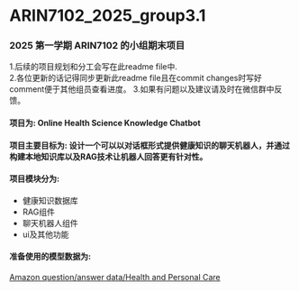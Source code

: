 # ARIN7102_2025_group3.1
### 2025 第一学期 ARIN7102 的小组期末项目
1.后续的项目规划和分工会写在此readme file中.       
2.各位更新的话记得同步更新此readme file且在commit changes时写好comment便于其他组员查看进度。 
3.如果有问题以及建议请及时在微信群中反馈。       

#### 项目为: Online Health Science Knowledge Chatbot
#### 项目主要目标为: 设计一个可以以对话框形式提供健康知识的聊天机器人，并通过构建本地知识库以及RAG技术让机器人回答更有针对性。      
#### 项目模块分为:     
* 健康知识数据库     
* RAG组件    
* 聊天机器人组件     
* ui及其他功能

#### 准备使用的模型数据为:
[Amazon question/answer data/Health and Personal Care](https://mcauleylab.ucsd.edu/public_datasets/data/amazon/qa/icdm/QA_Health_and_Personal_Care.json.gz)
